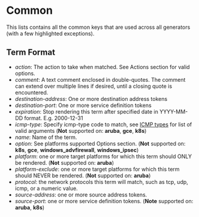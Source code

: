 # Common

This lists contains all the common keys that are used across all generators (with a few highlighted exceptions).

## Term Format

* _action_: The action to take when matched. See Actions section for valid options.
* _comment_: A text comment enclosed in double-quotes.  The comment can extend over multiple lines if desired, until a closing quote is encountered.
* _destination-address_: One or more destination address tokens
* _destination-port_: One or more service definition tokens
* _expiration_: Stop rendering this term after specified date in YYYY-MM-DD format. E.g. 2000-12-31
* _icmp-type_: Specify icmp-type code to match, see [ICMP types](icmp_types.md) for list of valid arguments (**Not** supported on: **aruba**, **gce**, **k8s**)
* _name_: Name of the term.
* _option_: See platforms supported Options section. (**Not** supported on: **k8s**, **gce**, **windows_advfirewall**, **windows_ipsec**)
* _platform_: one or more target platforms for which this term should ONLY be rendered. (**Not** supported on: **aruba**)
* _platform-exclude_: one or more target platforms for which this term should NEVER be rendered. (**Not** supported on: **aruba**)
* _protocol_: the network protocols this term will match, such as tcp, udp, icmp, or a numeric value.
* _source-address_: one or more source address tokens.
* _source-port_: one or more service definition tokens. (**Note** supported on: **aruba**, **k8s**)

<!--
build_in tokens:
            #'action',
            #'comment',
            #'destination_address',
            'destination_address_exclude',
            #'destination_port',
            #'expiration',
            #'icmp_type',
            'stateless_reply',
            #'name',  # obj attribute, not token
            #'option',
            #'protocol',
            #'platform',
            #'platform_exclude',
            #'source_address',
            'source_address_exclude',
            #'source_port',
            'translated',  # obj attribute, not token
            #'verbatim', -> too many exceptions
-->
